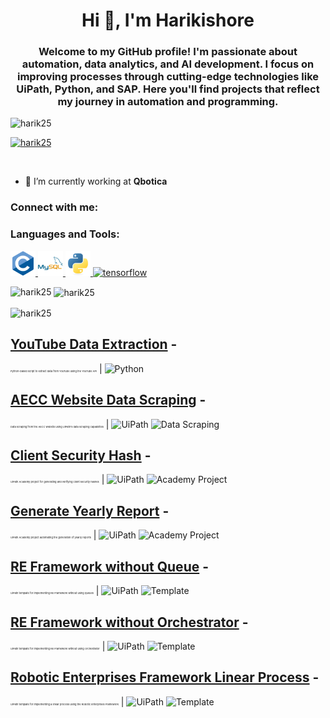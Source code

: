 <h1 align="center">Hi 👋, I'm Harikishore</h1>
<h3 align="center">Welcome to my GitHub profile! I'm passionate about automation, data analytics, and AI development. I focus on improving processes through cutting-edge technologies like UiPath, Python, and SAP. Here you'll find projects that reflect my journey in automation and programming.</h3>

<p align="left"> <img src="https://komarev.com/ghpvc/?username=harik25&label=Profile%20views&color=0e75b6&style=flat" alt="harik25" /> </p>

<p align="left"> <a href="https://github.com/ryo-ma/github-profile-trophy"><img src="https://github-profile-trophy.vercel.app/?username=harik25" alt="harik25" /></a> </p>

<p align="left"> <a href="https://twitter.com/" target="blank"><img src="https://img.shields.io/twitter/follow/?logo=twitter&style=for-the-badge" alt="" /></a> </p>

- 🔭 I’m currently working at **Qbotica**

<h3 align="left">Connect with me:</h3>
<p align="left">
</p>

<h3 align="left">Languages and Tools:</h3>
<p align="left"> <a href="https://www.cprogramming.com/" target="_blank" rel="noreferrer"> <img src="https://raw.githubusercontent.com/devicons/devicon/master/icons/c/c-original.svg" alt="c" width="40" height="40"/> </a> <a href="https://www.mysql.com/" target="_blank" rel="noreferrer"> <img src="https://raw.githubusercontent.com/devicons/devicon/master/icons/mysql/mysql-original-wordmark.svg" alt="mysql" width="40" height="40"/> </a> <a href="https://www.python.org" target="_blank" rel="noreferrer"> <img src="https://raw.githubusercontent.com/devicons/devicon/master/icons/python/python-original.svg" alt="python" width="40" height="40"/> </a> <a href="https://www.tensorflow.org" target="_blank" rel="noreferrer"> <img src="https://www.vectorlogo.zone/logos/tensorflow/tensorflow-icon.svg" alt="tensorflow" width="40" height="40"/> </a> </p>

<p><img align="left" src="https://github-readme-stats.vercel.app/api/top-langs?username=harik25&show_icons=true&locale=en&layout=compact" alt="harik25" /></p>

<p>&nbsp;<img align="center" src="https://github-readme-stats.vercel.app/api?username=harik25&show_icons=true&locale=en" alt="harik25" /></p>

<p><img align="center" src="https://github-readme-streak-stats.herokuapp.com/?user=harik25&" alt="harik25" /></p>

## [YouTube Data Extraction](https://github.com/yourusername/yourrepo) - 
<span style="font-size:4px;">Python-based script to extract data from YouTube using the YouTube API</span> | ![Python](https://img.shields.io/badge/python-blue)

## [AECC Website Data Scraping](https://github.com/yourusername/yourrepo) - 
<span style="font-size:4px;">Data scraping from the AECC website using UiPath's data scraping capabilities</span> | ![UiPath](https://img.shields.io/badge/UiPath-orange) ![Data Scraping](https://img.shields.io/badge/Data_Scraping-orange)

## [Client Security Hash](https://github.com/yourusername/yourrepo) - 
<span style="font-size:4px;">UiPath Academy project for generating and verifying client security hashes</span> | ![UiPath](https://img.shields.io/badge/UiPath-orange) ![Academy Project](https://img.shields.io/badge/Academy_Project-blue)

## [Generate Yearly Report](https://github.com/yourusername/yourrepo) - 
<span style="font-size:4px;">UiPath Academy project automating the generation of yearly reports</span> | ![UiPath](https://img.shields.io/badge/UiPath-orange) ![Academy Project](https://img.shields.io/badge/Academy_Project-blue)

## [RE Framework without Queue](https://github.com/yourusername/yourrepo) - 
<span style="font-size:4px;">UiPath template for implementing RE Framework without using queues</span> | ![UiPath](https://img.shields.io/badge/UiPath-orange) ![Template](https://img.shields.io/badge/Template-blue)

## [RE Framework without Orchestrator](https://github.com/yourusername/yourrepo) - 
<span style="font-size:4px;">UiPath template for implementing RE Framework without using Orchestrator</span> | ![UiPath](https://img.shields.io/badge/UiPath-orange) ![Template](https://img.shields.io/badge/Template-blue)

## [Robotic Enterprises Framework Linear Process](https://github.com/yourusername/yourrepo) - 
<span style="font-size:4px;">UiPath template for implementing a linear process using the Robotic Enterprises Framework</span> | ![UiPath](https://img.shields.io/badge/UiPath-orange) ![Template](https://img.shields.io/badge/Template-blue)
